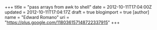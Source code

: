 +++
title = "pass arrays from awk to shell"
date = 2012-10-11T17:04:00Z
updated = 2012-10-11T17:04:17Z
draft = true
blogimport = true 
[author]
	name = "Edward Romano"
	uri = "https://plus.google.com/118036157148722337915"
+++


